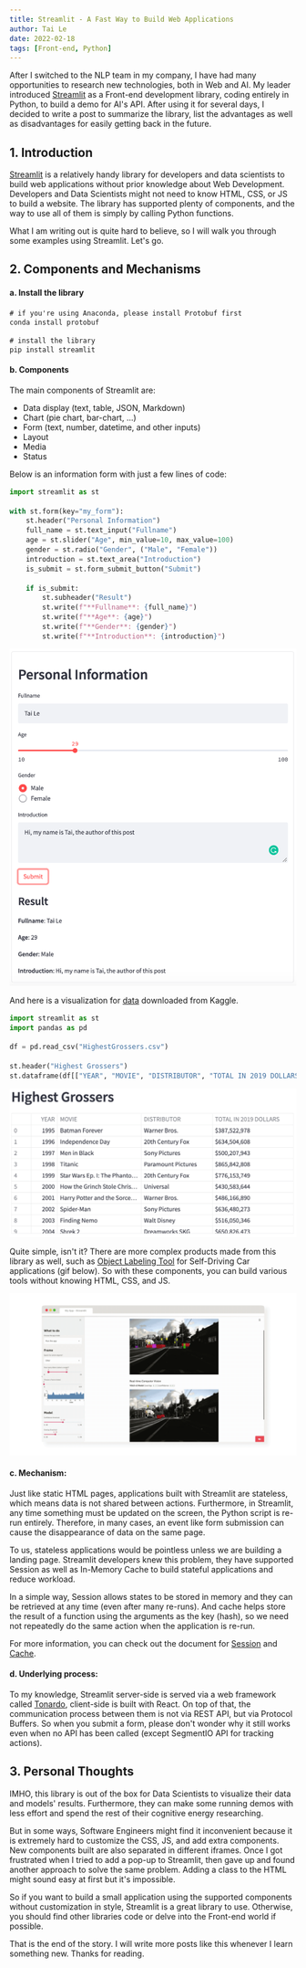 ```yaml
---
title: Streamlit - A Fast Way to Build Web Applications
author: Tai Le
date: 2022-02-18
tags: [Front-end, Python]
---
```



After I switched to the NLP team in my company, I have had many opportunities to research new technologies, both in Web and AI. My leader introduced [Streamlit](https://streamlit.io/) as a Front-end development library, coding entirely in Python, to build a demo for AI's API. After using it for several days, I decided to write a post to summarize the library, list the advantages as well as disadvantages for easily getting back in the future.


## 1. Introduction

[Streamlit](https://streamlit.io/) is a relatively handy library for developers and data scientists to build web applications without prior knowledge about Web Development. Developers and Data Scientists might not need to know HTML, CSS, or JS to build a website. The library has supported plenty of components, and the way to use all of them is simply by calling Python functions.

What I am writing out is quite hard to believe, so I will walk you through some examples using Streamlit. Let's go.


## 2. Components and Mechanisms

#### a. Install the library

```
# if you're using Anaconda, please install Protobuf first
conda install protobuf

# install the library
pip install streamlit
```

#### b. Components

The main components of Streamlit are:
- Data display (text, table, JSON, Markdown)
- Chart (pie chart, bar-chart, ...)
- Form (text, number, datetime, and other inputs)
- Layout
- Media
- Status

Below is an information form with just a few lines of code:

```python
import streamlit as st

with st.form(key="my_form"):
    st.header("Personal Information")
    full_name = st.text_input("Fullname")
    age = st.slider("Age", min_value=10, max_value=100)
    gender = st.radio("Gender", ("Male", "Female"))
    introduction = st.text_area("Introduction")
    is_submit = st.form_submit_button("Submit")

    if is_submit:
        st.subheader("Result")
        st.write(f"**Fullname**: {full_name}")
        st.write(f"**Age**: {age}")
        st.write(f"**Gender**: {gender}")
        st.write(f"**Introduction**: {introduction}")
```
![/assets/img/2022-02-18/demo-form.png](/assets/img/2022-02-18/demo-form.png)


And here is a visualization for [data](https://www.kaggle.com/johnharshith/hollywood-theatrical-market-synopsis-1995-to-2021?select=HighestGrossers.csv) downloaded from Kaggle.

```python
import streamlit as st
import pandas as pd

df = pd.read_csv("HighestGrossers.csv")

st.header("Highest Grossers")
st.dataframe(df[["YEAR", "MOVIE", "DISTRIBUTOR", "TOTAL IN 2019 DOLLARS"]])
```
![/assets/img/2022-02-18/demo-table.png](/assets/img/2022-02-18/demo-table.png)

Quite simple, isn't it? There are more complex products made from this library as well, such as [Object Labeling Tool](https://github.com/streamlit/demo-self-driving) for Self-Driving Car applications (gif below). So with these components, you can build various tools without knowing HTML, CSS, and JS.

![/assets/img/2022-02-18/complex-app-example.gif](/assets/img/2022-02-18/complex-app-example.gif)


#### c. Mechanism:

Just like static HTML pages, applications built with Streamlit are stateless, which means data is not shared between actions. Furthermore, in Streamlit, any time something must be updated on the screen, the Python script is re-run entirely. Therefore, in many cases, an event like form submission can cause the disappearance of data on the same page.

To us, stateless applications would be pointless unless we are building a landing page. Streamlit developers knew this problem, they have supported Session as well as In-Memory Cache to build stateful applications and reduce workload.

In a simple way, Session allows states to be stored in memory and they can be retrieved at any time (even after many re-runs). And cache helps store the result of a function using the arguments as the key (hash), so we need not repeatedly do the same action when the application is re-run.

For more information, you can check out the document for [Session](https://docs.streamlit.io/library/advanced-features/session-state) and [Cache](https://docs.streamlit.io/library/advanced-features/caching).


#### d. Underlying process:

To my knowledge, Streamlit server-side is served via a web framework called [Tonardo](https://www.tornadoweb.org/en/stable/), client-side is built with React. On top of that, the communication process between them is not via REST API, but via Protocol Buffers. So when you submit a form, please don't wonder why it still works even when no API has been called (except SegmentIO API for tracking actions).


## 3. Personal Thoughts

IMHO, this library is out of the box for Data Scientists to visualize their data and models' results. Furthermore, they can make some running demos with less effort and spend the rest of their cognitive energy researching.

But in some ways, Software Engineers might find it inconvenient because it is extremely hard to customize the CSS, JS, and add extra components. New components built are also separated in different iframes. Once I got frustrated when I tried to add a pop-up to Streamlit, then gave up and found another approach to solve the same problem. Adding a class to the HTML might sound easy at first but it's impossible.

So if you want to build a small application using the supported components without customization in style, Streamlit is a great library to use. Otherwise, you should find other libraries code or delve into the Front-end world if possible.

That is the end of the story. I will write more posts like this whenever I learn something new. Thanks for reading.
